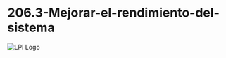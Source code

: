 # 206.3-Mejorar-el-rendimiento-del-sistema
![LPI Logo](../../../wallpaper/et_linux.png "Buscando al hombre nuevo")
